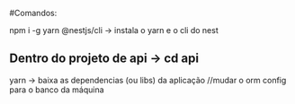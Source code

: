 #Comandos:

npm i -g yarn @nestjs/cli -> instala o yarn e o cli do nest

## Dentro do projeto de api -> cd api

yarn -> baixa as dependencias (ou libs) da aplicação
//mudar o orm config para o banco da máquina
